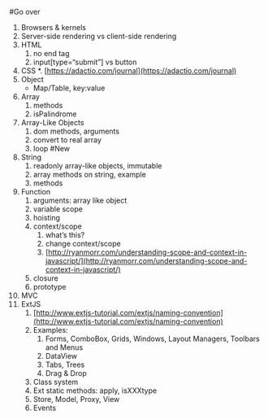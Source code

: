 #Go over
1. Browsers & kernels
1. Server-side rendering vs client-side rendering
1. HTML
	1. no end tag
	1. input[type=“submit”] vs button
1. CSS
	*. [https://adactio.com/journal](https://adactio.com/journal)
1. Object
	- Map/Table, key:value
1. Array
	1. methods
	1. isPalindrome
1. Array-Like Objects
	1. dom methods, arguments
	1. convert to real array
	1. loop
#New
1. String
	1. readonly array-like objects, immutable
	1. array methods on string, example
	1. methods
1. Function
	1. arguments: array like object
	1. variable scope
	1. hoisting
	1. context/scope
		1. what’s this?
		1. change context/scope
		1. [http://ryanmorr.com/understanding-scope-and-context-in-javascript/](http://ryanmorr.com/understanding-scope-and-context-in-javascript/)
	1. closure
	1. prototype
1. MVC
1. ExtJS
	1. [http://www.extjs-tutorial.com/extjs/naming-convention](http://www.extjs-tutorial.com/extjs/naming-convention)
	1. Examples:
		1. Forms, ComboBox, Grids, Windows, Layout Managers, Toolbars and Menus
		1. DataView
		1. Tabs, Trees
		1. Drag & Drop
	1. Class system
	1. Ext static methods: apply, isXXXtype
	1. Store, Model, Proxy, View
	1. Events
